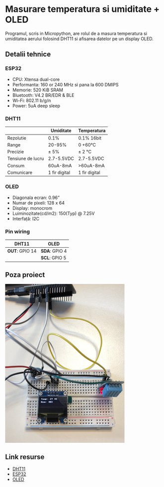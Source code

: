 # Masurare temperatura si umiditate + OLED
Programul, scris in Micropython, are rolul de a masura temperatura si umiditatea aerului folosind DHT11 si afisarea datelor pe un display OLED.

## Detalii tehnice

### ESP32
- CPU: Xtensa dual-core
- Performanta: 160 or 240 MHz si pana la 600 DMIPS
- Memorie: 520 KiB SRAM
- Bluetooth: V4.2 BR/EDR & BLE
- Wi-Fi: 802.11 b/g/n
- Power: 5uA deep sleep

### DHT11
 &nbsp; | Umiditate | Temperatura
--- | --- | ---
Rezolutie | 0.1% | 0.1% 16bit
Range | 20-95% | 0 +60°C
Precizie | ± 5% | ± 2 °C
Tensiune de lucru | 2.7-5.5VDC | 2.7-5.5VDC
Consum | 60uA-8mA | >60uA-8mA
Comunicare | 1 fir digital | 1 fir digital

### OLED
- Diagonala ecran: 0.96”
- Numar de pixeli: 128 x 64
- Display: monocrom
- Luiminozitate(cd/m2): 150(Typ) @ 7.25V
- Interfață: I2C

### Pin wiring

DHT11 | OLED
--- | ---
**OUT**: GPIO 14 | **SDA**: GPIO 4
&nbsp; | **SCL**: GPIO 5

## Poza proiect
<img src="images/dht11.jpg" height="512" widt="1024">

## Link resurse
- [DHT11](https://www.xab3.ro/produse/modul-electronic-cu-senzor-dht-11)
- [ESP32](https://www.xab3.ro/produse/esp32-devkit-wh)
- [OLED](https://www.xab3.ro/produse/oled-096-128x64-i2c)